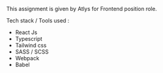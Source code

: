 This assignment is given by Atlys for Frontend position role.

Tech stack / Tools used :
  -  React Js
  -  Typescript
  -  Tailwind css
  -  SASS / SCSS
  -  Webpack
  -  Babel

